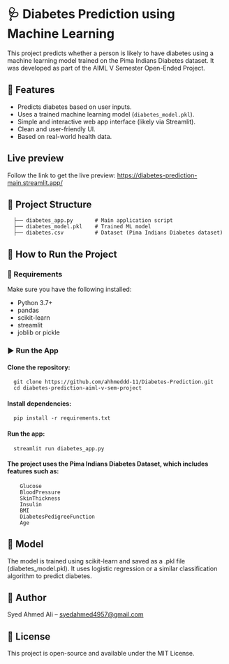 # 🩺 Diabetes Prediction using Machine Learning

This project predicts whether a person is likely to have diabetes using a machine learning model trained on the Pima Indians Diabetes dataset. It was developed as part of the AIML V Semester Open-Ended Project.

## 📌 Features

- Predicts diabetes based on user inputs.
- Uses a trained machine learning model (`diabetes_model.pkl`).
- Simple and interactive web app interface (likely via Streamlit).
- Clean and user-friendly UI.
- Based on real-world health data.

## Live preview
Follow the link to get the live preview: https://diabetes-prediction-main.streamlit.app/

## 📂 Project Structure

      ├── diabetes_app.py       # Main application script
      ├── diabetes_model.pkl    # Trained ML model 
      ├── diabetes.csv          # Dataset (Pima Indians Diabetes dataset) 


## 🚀 How to Run the Project

### 🔧 Requirements

Make sure you have the following installed:

- Python 3.7+
- pandas
- scikit-learn
- streamlit
- joblib or pickle

### ▶️ Run the App

#### Clone the repository:
      git clone https://github.com/ahhmeddd-11/Diabetes-Prediction.git
      cd diabetes-prediction-aiml-v-sem-project

#### Install dependencies:
      pip install -r requirements.txt
   
#### Run the app:
      streamlit run diabetes_app.py
   
   
#### The project uses the Pima Indians Diabetes Dataset, which includes features such as:
        Glucose
        BloodPressure
        SkinThickness
        Insulin
        BMI
        DiabetesPedigreeFunction
        Age
        
## 🤖 Model
The model is trained using scikit-learn and saved as a .pkl file (diabetes_model.pkl). It uses logistic regression or a similar classification algorithm to predict diabetes.

## 📌 Author
Syed Ahmed Ali – syedahmed4957@gmail.com

## 📝 License
This project is open-source and available under the MIT License.
